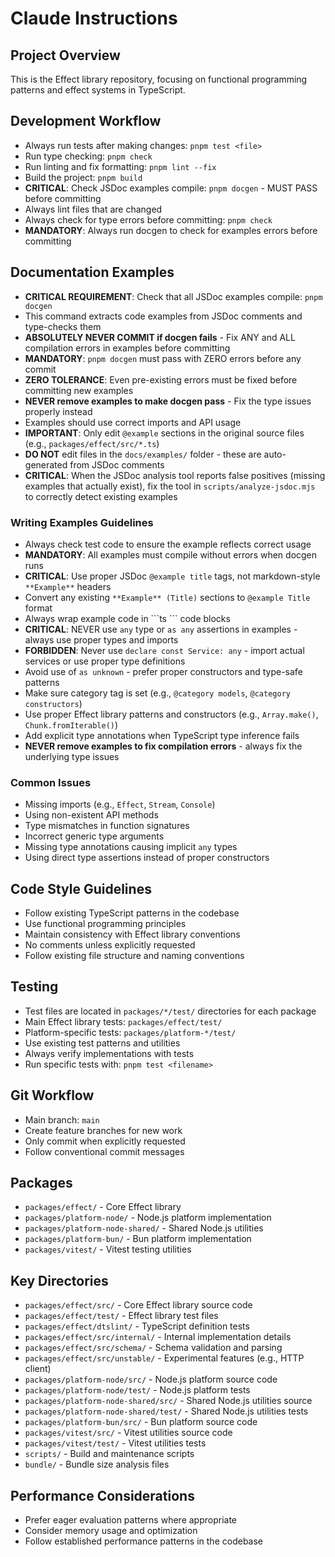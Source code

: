 # Claude Instructions

## Project Overview
This is the Effect library repository, focusing on functional programming patterns and effect systems in TypeScript.

## Development Workflow
- Always run tests after making changes: `pnpm test <file>`
- Run type checking: `pnpm check`
- Run linting and fix formatting: `pnpm lint --fix`
- Build the project: `pnpm build`
- **CRITICAL**: Check JSDoc examples compile: `pnpm docgen` - MUST PASS before committing
- Always lint files that are changed
- Always check for type errors before committing: `pnpm check`
- **MANDATORY**: Always run docgen to check for examples errors before committing

## Documentation Examples
- **CRITICAL REQUIREMENT**: Check that all JSDoc examples compile: `pnpm docgen`
- This command extracts code examples from JSDoc comments and type-checks them
- **ABSOLUTELY NEVER COMMIT if docgen fails** - Fix ANY and ALL compilation errors in examples before committing
- **MANDATORY**: `pnpm docgen` must pass with ZERO errors before any commit
- **ZERO TOLERANCE**: Even pre-existing errors must be fixed before committing new examples
- **NEVER remove examples to make docgen pass** - Fix the type issues properly instead
- Examples should use correct imports and API usage
- **IMPORTANT**: Only edit `@example` sections in the original source files (e.g., `packages/effect/src/*.ts`)
- **DO NOT** edit files in the `docs/examples/` folder - these are auto-generated from JSDoc comments
- **CRITICAL**: When the JSDoc analysis tool reports false positives (missing examples that actually exist), fix the tool in `scripts/analyze-jsdoc.mjs` to correctly detect existing examples

### Writing Examples Guidelines
- Always check test code to ensure the example reflects correct usage
- **MANDATORY**: All examples must compile without errors when docgen runs
- **CRITICAL**: Use proper JSDoc `@example title` tags, not markdown-style `**Example**` headers
- Convert any existing `**Example** (Title)` sections to `@example Title` format
- Always wrap example code in \`\`\`ts \`\`\` code blocks
- **CRITICAL**: NEVER use `any` type or `as any` assertions in examples - always use proper types and imports
- **FORBIDDEN**: Never use `declare const Service: any` - import actual services or use proper type definitions
- Avoid use of `as unknown` - prefer proper constructors and type-safe patterns
- Make sure category tag is set (e.g., `@category models`, `@category constructors`)
- Use proper Effect library patterns and constructors (e.g., `Array.make()`, `Chunk.fromIterable()`)
- Add explicit type annotations when TypeScript type inference fails
- **NEVER remove examples to fix compilation errors** - always fix the underlying type issues

### Common Issues
- Missing imports (e.g., `Effect`, `Stream`, `Console`)
- Using non-existent API methods
- Type mismatches in function signatures
- Incorrect generic type arguments
- Missing type annotations causing implicit `any` types
- Using direct type assertions instead of proper constructors

## Code Style Guidelines
- Follow existing TypeScript patterns in the codebase
- Use functional programming principles
- Maintain consistency with Effect library conventions
- No comments unless explicitly requested
- Follow existing file structure and naming conventions

## Testing
- Test files are located in `packages/*/test/` directories for each package
- Main Effect library tests: `packages/effect/test/`
- Platform-specific tests: `packages/platform-*/test/`
- Use existing test patterns and utilities
- Always verify implementations with tests
- Run specific tests with: `pnpm test <filename>`

## Git Workflow
- Main branch: `main`
- Create feature branches for new work
- Only commit when explicitly requested
- Follow conventional commit messages

## Packages
- `packages/effect/` - Core Effect library
- `packages/platform-node/` - Node.js platform implementation
- `packages/platform-node-shared/` - Shared Node.js utilities
- `packages/platform-bun/` - Bun platform implementation
- `packages/vitest/` - Vitest testing utilities

## Key Directories
- `packages/effect/src/` - Core Effect library source code
- `packages/effect/test/` - Effect library test files
- `packages/effect/dtslint/` - TypeScript definition tests
- `packages/effect/src/internal/` - Internal implementation details
- `packages/effect/src/schema/` - Schema validation and parsing
- `packages/effect/src/unstable/` - Experimental features (e.g., HTTP client)
- `packages/platform-node/src/` - Node.js platform source code
- `packages/platform-node/test/` - Node.js platform tests
- `packages/platform-node-shared/src/` - Shared Node.js utilities source
- `packages/platform-node-shared/test/` - Shared Node.js utilities tests
- `packages/platform-bun/src/` - Bun platform source code
- `packages/vitest/src/` - Vitest utilities source code
- `packages/vitest/test/` - Vitest utilities tests
- `scripts/` - Build and maintenance scripts
- `bundle/` - Bundle size analysis files

## Performance Considerations
- Prefer eager evaluation patterns where appropriate
- Consider memory usage and optimization
- Follow established performance patterns in the codebase